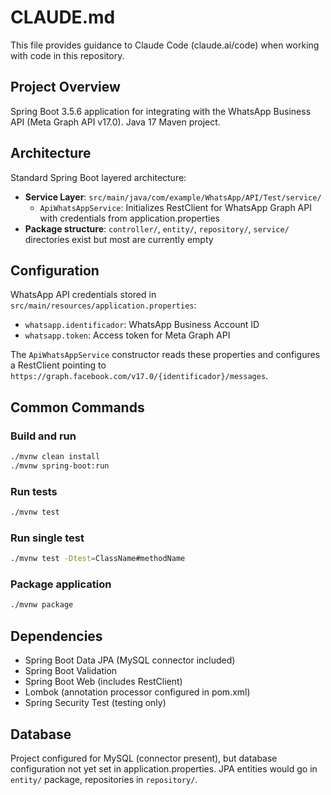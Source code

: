 # CLAUDE.md

This file provides guidance to Claude Code (claude.ai/code) when working with code in this repository.

## Project Overview

Spring Boot 3.5.6 application for integrating with the WhatsApp Business API (Meta Graph API v17.0). Java 17 Maven project.

## Architecture

Standard Spring Boot layered architecture:
- **Service Layer**: `src/main/java/com/example/WhatsApp/API/Test/service/`
  - `ApiWhatsAppService`: Initializes RestClient for WhatsApp Graph API with credentials from application.properties
- **Package structure**: `controller/`, `entity/`, `repository/`, `service/` directories exist but most are currently empty

## Configuration

WhatsApp API credentials stored in `src/main/resources/application.properties`:
- `whatsapp.identificador`: WhatsApp Business Account ID
- `whatsapp.token`: Access token for Meta Graph API

The `ApiWhatsAppService` constructor reads these properties and configures a RestClient pointing to `https://graph.facebook.com/v17.0/{identificador}/messages`.

## Common Commands

### Build and run
```bash
./mvnw clean install
./mvnw spring-boot:run
```

### Run tests
```bash
./mvnw test
```

### Run single test
```bash
./mvnw test -Dtest=ClassName#methodName
```

### Package application
```bash
./mvnw package
```

## Dependencies

- Spring Boot Data JPA (MySQL connector included)
- Spring Boot Validation
- Spring Boot Web (includes RestClient)
- Lombok (annotation processor configured in pom.xml)
- Spring Security Test (testing only)

## Database

Project configured for MySQL (connector present), but database configuration not yet set in application.properties. JPA entities would go in `entity/` package, repositories in `repository/`.